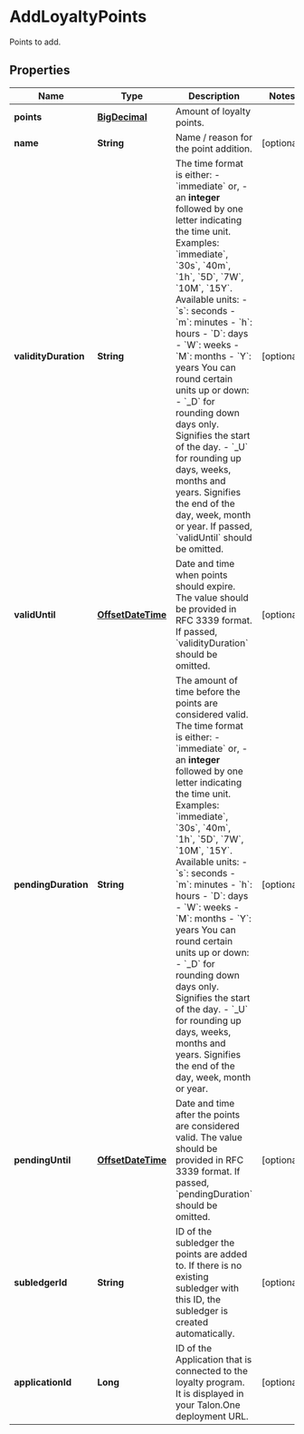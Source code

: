 

# AddLoyaltyPoints

Points to add.
## Properties

Name | Type | Description | Notes
------------ | ------------- | ------------- | -------------
**points** | [**BigDecimal**](BigDecimal.md) | Amount of loyalty points. | 
**name** | **String** | Name / reason for the point addition. |  [optional]
**validityDuration** | **String** | The time format is either: - &#x60;immediate&#x60; or, - an **integer** followed by one letter indicating the time unit.  Examples: &#x60;immediate&#x60;, &#x60;30s&#x60;, &#x60;40m&#x60;, &#x60;1h&#x60;, &#x60;5D&#x60;, &#x60;7W&#x60;, &#x60;10M&#x60;, &#x60;15Y&#x60;.  Available units:  - &#x60;s&#x60;: seconds - &#x60;m&#x60;: minutes - &#x60;h&#x60;: hours - &#x60;D&#x60;: days - &#x60;W&#x60;: weeks - &#x60;M&#x60;: months - &#x60;Y&#x60;: years  You can round certain units up or down: - &#x60;_D&#x60; for rounding down days only. Signifies the start of the day. - &#x60;_U&#x60; for rounding up days, weeks, months and years. Signifies the end of the day, week, month or year.  If passed, &#x60;validUntil&#x60; should be omitted.  |  [optional]
**validUntil** | [**OffsetDateTime**](OffsetDateTime.md) | Date and time when points should expire. The value should be provided in RFC 3339 format. If passed, &#x60;validityDuration&#x60; should be omitted.  |  [optional]
**pendingDuration** | **String** | The amount of time before the points are considered valid.  The time format is either: - &#x60;immediate&#x60; or, - an **integer** followed by one letter indicating the time unit.  Examples: &#x60;immediate&#x60;, &#x60;30s&#x60;, &#x60;40m&#x60;, &#x60;1h&#x60;, &#x60;5D&#x60;, &#x60;7W&#x60;, &#x60;10M&#x60;, &#x60;15Y&#x60;.  Available units:  - &#x60;s&#x60;: seconds - &#x60;m&#x60;: minutes - &#x60;h&#x60;: hours - &#x60;D&#x60;: days - &#x60;W&#x60;: weeks - &#x60;M&#x60;: months - &#x60;Y&#x60;: years  You can round certain units up or down: - &#x60;_D&#x60; for rounding down days only. Signifies the start of the day. - &#x60;_U&#x60; for rounding up days, weeks, months and years. Signifies the end of the day, week, month or year.  |  [optional]
**pendingUntil** | [**OffsetDateTime**](OffsetDateTime.md) | Date and time after the points are considered valid. The value should be provided in RFC 3339 format. If passed, &#x60;pendingDuration&#x60; should be omitted.  |  [optional]
**subledgerId** | **String** | ID of the subledger the points are added to. If there is no existing subledger with this ID, the subledger is created automatically. |  [optional]
**applicationId** | **Long** | ID of the Application that is connected to the loyalty program. It is displayed in your Talon.One deployment URL. |  [optional]




